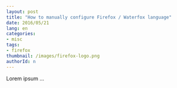 ```yaml
---
layout: post
title: "How to manually configure Firefox / Waterfox language"
date: 2016/05/21
lang: en
categories: 
- misc 
tags:
- firefox
thumbnail: /images/firefox-logo.png
authorId: n
---
```

Lorem ipsum ...
